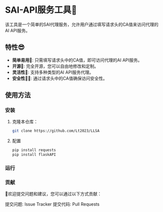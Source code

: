 # SAI-API服务工具🤖

该工具是一个简单的SAI代理服务，允许用户通过填写请求头的CA值来访问代理的AI API服务。

## 特性😎

- **简单易用🐨**: 只需填写请求头中的CA值，即可访问代理的AI API服务。
- **开源🤩**: 完全开源，您可以自由地修改和定制。
- **灵活性🫥**: 支持多种类型的AI API服务代理。
- **安全性😶‍🌫️**: 通过请求头中的CA值确保访问安全性。

## 使用方法

### 安装

1. 克隆本仓库：

   ```bash
   git clone https://github.com/Lt2023/LLSA

2. 配置

   ```bash
   pip install requests
   pip install flaskAPI

### 运行

### 贡献
🤩欢迎提交问题和建议，您可以通过以下方式贡献：

提交问题: Issue Tracker
提交代码: Pull Requests